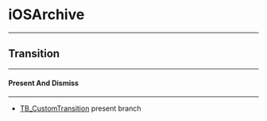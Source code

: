 # iOSArchive
---

## Transition
----

#### Present And Dismiss
----
* [TB_CustomTransition](https://github.com/0oneoArchive/TB_CustomTransition) present branch
